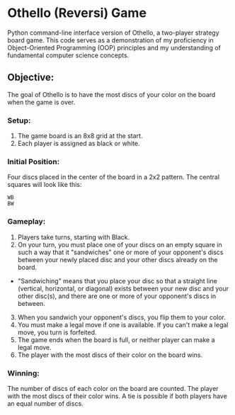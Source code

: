 # Othello (Reversi) Game

Python command-line interface version of Othello, a two-player strategy board game. This code serves as a demonstration of my proficiency in Object-Oriented Programming (OOP) principles
and my understanding of fundamental computer science concepts.

## Objective:
The goal of Othello is to have the most discs of your color on the board when the game is over.

### Setup:
1. The game board is an 8x8 grid at the start.
2. Each player is assigned as black or white.

### Initial Position:
Four discs placed in the center of the board in a 2x2 pattern. The central squares will look like this:
```
WB
BW
```
### Gameplay:
1. Players take turns, starting with Black.
2. On your turn, you must place one of your discs on an empty square in such a way that it "sandwiches" one or more of your opponent's discs between your newly placed disc and your other discs already on the board.
  - "Sandwiching" means that you place your disc so that a straight line (vertical, horizontal, or diagonal) exists between your new disc and your other disc(s), and there are one or more of your opponent's discs in between.
3. When you sandwich your opponent's discs, you flip them to your color.
4. You must make a legal move if one is available. If you can't make a legal move, you turn is forfeited.
5. The game ends when the board is full, or neither player can make a legal move.
6. The player with the most discs of their color on the board wins.

### Winning:
The number of discs of each color on the board are counted. The player with the most discs of their color wins. A tie is possible if both players have an equal number of discs.
